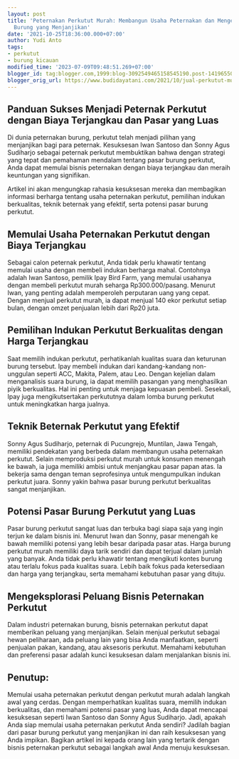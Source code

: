 ```yaml
---
layout: post
title: 'Peternakan Perkutut Murah: Membangun Usaha Peternakan dan Mengeksplorasi Pasar
  Burung yang Menjanjikan'
date: '2021-10-25T18:36:00.000+07:00'
author: Yudi Anto
tags:
- perkutut
- burung kicauan
modified_time: '2023-07-09T09:48:51.269+07:00'
blogger_id: tag:blogger.com,1999:blog-3092549465158545190.post-1419655048273665893
blogger_orig_url: https://www.budidayatani.com/2021/10/jual-perkutut-murah-lebih-gampang.html
---
```


<h2>Panduan Sukses Menjadi Peternak Perkutut dengan Biaya Terjangkau dan Pasar yang Luas</h2><p>Di dunia peternakan burung, perkutut telah menjadi pilihan yang menjanjikan bagi para peternak. Kesuksesan Iwan Santoso dan Sonny Agus Sudiharjo sebagai peternak perkutut membuktikan bahwa dengan strategi yang tepat dan pemahaman mendalam tentang pasar burung perkutut, Anda dapat memulai bisnis peternakan dengan biaya terjangkau dan meraih keuntungan yang signifikan.</p><p>Artikel ini akan mengungkap rahasia kesuksesan mereka dan membagikan informasi berharga tentang usaha peternakan perkutut, pemilihan indukan berkualitas, teknik beternak yang efektif, serta potensi pasar burung perkutut.</p><h2>Memulai Usaha Peternakan Perkutut dengan Biaya Terjangkau</h2><p>Sebagai calon peternak perkutut, Anda tidak perlu khawatir tentang memulai usaha dengan membeli indukan berharga mahal. Contohnya adalah Iwan Santoso, pemilik Ipay Bird Farm, yang memulai usahanya dengan membeli perkutut murah seharga Rp300.000/pasang. Menurut Iwan, yang penting adalah memperoleh perputaran uang yang cepat. Dengan menjual perkutut murah, ia dapat menjual 140 ekor perkutut setiap bulan, dengan omzet penjualan lebih dari Rp20 juta.</p><h2>Pemilihan Indukan Perkutut Berkualitas dengan Harga Terjangkau</h2><p>Saat memilih indukan perkutut, perhatikanlah kualitas suara dan keturunan burung tersebut. Ipay membeli indukan dari kandang-kandang non-unggulan seperti ACC, Makita, Palem, atau Leo. Dengan kejelian dalam menganalisis suara burung, ia dapat memilih pasangan yang menghasilkan piyik berkualitas. Hal ini penting untuk menjaga kepuasan pembeli. Sesekali, Ipay juga mengikutsertakan perkututnya dalam lomba burung perkutut untuk meningkatkan harga jualnya.</p><h2>Teknik Beternak Perkutut yang Efektif</h2><p>Sonny Agus Sudiharjo, peternak di Pucungrejo, Muntilan, Jawa Tengah, memiliki pendekatan yang berbeda dalam membangun usaha peternakan perkutut. Selain memproduksi perkutut murah untuk konsumen menengah ke bawah, ia juga memiliki ambisi untuk menjangkau pasar papan atas. Ia bekerja sama dengan teman seprofesinya untuk mengumpulkan indukan perkutut juara. Sonny yakin bahwa pasar burung perkutut berkualitas sangat menjanjikan.</p><h2>Potensi Pasar Burung Perkutut yang Luas</h2><p>Pasar burung perkutut sangat luas dan terbuka bagi siapa saja yang ingin terjun ke dalam bisnis ini. Menurut Iwan dan Sonny, pasar menengah ke bawah memiliki potensi yang lebih besar daripada pasar atas. Harga burung perkutut murah memiliki daya tarik sendiri dan dapat terjual dalam jumlah yang banyak. Anda tidak perlu khawatir tentang mengikuti kontes burung atau terlalu fokus pada kualitas suara. Lebih baik fokus pada ketersediaan dan harga yang terjangkau, serta memahami kebutuhan pasar yang dituju.</p><h2>Mengeksplorasi Peluang Bisnis Peternakan Perkutut</h2><p>Dalam industri peternakan burung, bisnis peternakan perkutut dapat memberikan peluang yang menjanjikan. Selain menjual perkutut sebagai hewan peliharaan, ada peluang lain yang bisa Anda manfaatkan, seperti penjualan pakan, kandang, atau aksesoris perkutut. Memahami kebutuhan dan preferensi pasar adalah kunci kesuksesan dalam menjalankan bisnis ini.</p><h2>Penutup:</h2><p>Memulai usaha peternakan perkutut dengan perkutut murah adalah langkah awal yang cerdas. Dengan memperhatikan kualitas suara, memilih indukan berkualitas, dan memahami potensi pasar yang luas, Anda dapat mencapai kesuksesan seperti Iwan Santoso dan Sonny Agus Sudiharjo. Jadi, apakah Anda siap memulai usaha peternakan perkutut Anda sendiri? Jadilah bagian dari pasar burung perkutut yang menjanjikan ini dan raih kesuksesan yang Anda impikan. Bagikan artikel ini kepada orang lain yang tertarik dengan bisnis peternakan perkutut sebagai langkah awal Anda menuju kesuksesan.</p>